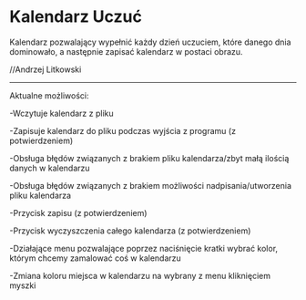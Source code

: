 # Kalendarz Uczuć
Kalendarz pozwalający wypełnić każdy dzień uczuciem, które danego dnia dominowało, a następnie zapisać kalendarz w postaci obrazu. 

//Andrzej Litkowski

----------------------------

Aktualne możliwości:

-Wczytuje kalendarz z pliku

-Zapisuje kalendarz do pliku podczas wyjścia z programu (z potwierdzeniem)

-Obsługa błędów związanych z brakiem pliku kalendarza/zbyt małą ilością danych w kalendarzu

-Obsługa błędów związanych z brakiem możliwości nadpisania/utworzenia pliku kalendarza

-Przycisk zapisu (z potwierdzeniem)

-Przycisk wyczyszczenia całego kalendarza (z potwierdzeniem)

-Działające menu pozwalające poprzez naciśnięcie kratki wybrać kolor, którym chcemy zamalować coś w kalendarzu

-Zmiana koloru miejsca w kalendarzu na wybrany z menu kliknięciem myszki
